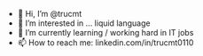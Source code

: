- 👋 Hi, I’m @trucmt
- 👀 I’m interested in ... liquid language 
- 🌱 I’m currently learning / working hard in IT jobs 
- 📫 How to reach me: linkedin.com/in/trucmt0110

<!---
trucmt/trucmt is a ✨ special ✨ repository because its `README.md` (this file) appears on your GitHub profile.
You can click the Preview link to take a look at your changes.
--->
